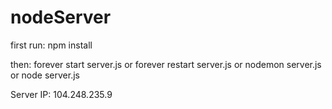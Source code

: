 # nodeServer

first run:
npm install

then:
forever start server.js
or
forever restart server.js
or
nodemon server.js or node server.js


Server IP: 104.248.235.9  
